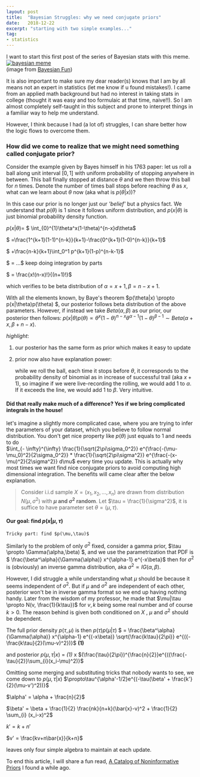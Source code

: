 ```yaml
---
layout: post
title:  "Bayesian Struggles: why we need conjugate priors"
date:   2018-12-22
excerpt: "starting with two simple examples..."
tag:
- statistics
---
```


I want to start this first post of the series of Bayesian stats with this meme.
<a href="{{ site.url }}/images/bayesfun.png"><img src="{{ site.url }}/images/bayesfun.png" alt="bayesian meme"></a>  
(image from [Bayesian Fun](https://www2.isye.gatech.edu/~brani/isyebayes/jokes.html))

It is also important to make sure my dear reader(s) knows that I am by all means not an expert in statistics (let me know if u found mistakes!). I came from an applied math background but had no interest in taking stats in college (thought it was easy and too formulaic at that time, naive!!). So I am almost completely self-taught in this subject and prone to interpret things in a familiar way to help me understand. 

However, I  think because I had (a lot of) struggles, I can share better how the logic flows to overcome them.



### How did we come to realize that we might need something called conjugate prior?

Consider the example given by Bayes himself in his 1763 paper: let us roll a ball along unit interval $[0,1]$ with uniform probability of stopping anywhere in between. 
This ball finally stopped at distance $\theta$ and we then throw this ball for $n$ times. Denote the number of times ball stops before reaching 
$\theta$ as $x$, what can we learn about $\theta$ now (aka what is $p(\theta|x)$)?

In this case our prior is no longer just our *'belief'* but a physics fact. We understand that $p(\theta)$ is 1 since it follows uniform distribution, 
and $p(x|\theta)$ is just binomial probability density function.

$p(x|\theta)=$
$           \int_{0}^{1}\theta^x(1-\theta)^{n-x}d\theta$ 

$           =\frac{1^{k+1}(1-1)^{n-k}}{k+1}-\frac{0^{k+1}(1-0)^{n-k}}{k+1}$

$             +\frac{n-k}{k+1}\int_0^1 p^{k+1}(1-p)^{n-k-1}$	 

$           =  ...$ keep doing integration by parts

$           = \frac{x!(n-x)!}{(n+1)!}$



which verifies to be beta distribution of $\alpha = x+1, \beta = n-x+1$.

With all the elements known, by Baye's theorem $p(\theta|x) \propto p(x|\theta)p(\theta) $, our posterior follows beta distribution of the above parameters.
However, if instead we take $Beta(\alpha,\beta)$ as our prior, our posterior then follows:
$p(x|\theta)p(\theta) \propto \theta^x(1-\theta)^{n-x}\theta^{\alpha-1}(1-\theta)^{\beta-1} \sim Beta(\alpha+x,\beta+n-x)$.



*highlight*:

1. our posterior has the same form as prior which makes it easy to update

2. prior now also have explanation power: 

   while we roll the ball, each time it stops before $\theta$, it corresponds to the probability density of binomial as in increase of successful trail (aka $x+1$),
   so imagine if we were live-recording the rolling, we would add 1 to $\alpha$.  If it exceeds the line, we would add 1 to $\beta$.  Very intuitive.



#### Did that really make much of a difference? Yes if we bring complicated integrals in the house!

let's imagine a slightly more complicated case, where you are trying to infer the parameters of your dataset, which you believe to follow normal distribution. 
You don't get nice property like $p(\theta)$ just equals to 1 and needs to do  
$\int_{- \infty}^{\infty} \frac{1}{\sqrt{2\pi\sigma_0^2}} e^{\frac{-(\mu-\mu_0)^2}{2\sigma_0^2}} * \frac{1}{\sqrt{2\pi\sigma^2}} e^{\frac{-(x-\mu)^2}{2\sigma^2}} d\mu$
 every time you update. This is actually why most times we want find nice conjugate priors to avoid computing high dimensional integration. The benefits will came clear after the below explanation.



> Consider i.i.d sample $X = (x_1,x_2, ..., x_n)$ are drawn from distribution  $N(\mu,\sigma^2)$ with **$\mu$ and $\sigma^2$ random**. Let $\tau = \frac{1}{\sigma^2}$, it is suffice to have parameter set $\theta = (\mu, \tau)$. 

#### Our goal: find $p(x|\mu,\tau)$

    Tricky part: find $p(\mu,\tau)$

Similarly to the problem of only $\sigma^2$ fixed, consider a gamma prior, $\tau \propto \Gamma(\alpha,\beta) $, and we use the parametrization that PDF is $ \frac{\beta^\alpha}{\Gamma(\alpha)} x^{\alpha-1} e^{-x\beta}$ then for $\sigma^2$ is (obviously) an inverse gamma distribution, aka $\sigma^2 \propto IG(\alpha,\beta)$.

However, I did struggle a while understanding what $\mu$ should be because it seems independent of $\sigma^2$. 
But if $\mu$ and $\sigma^2$ are independent of each other, posterior won't be in inverse gamma format so we end up having nothing handy. 
Later from the wisdom of my professor, he made that $\mu|\tau \propto N(v, \frac{1}{k\tau})$ for $v, k$ being some real number and of course $k>0$. 
The reason behind is given both conditioned on $X$ , $\mu$ and $\sigma^2$ should be dependent. 

The full prior density $p(\tau,\mu)$ is then $p(\tau)p(\mu|\tau)$
$ = \frac{\beta^\alpha}{\Gamma(\alpha)} x^{\alpha-1} e^{(-x\beta)} \sqrt{\frac{k\tau}{2\pi}} e^{({-\frac{k\tau}{2}(\mu-v)^2})}$ **(1)**

and posterior $p(\mu,\tau|x)$
           = *(1)* x $(\frac{\tau}{2\pi})^{\frac{n}{2}}e^{({\frac{-\tau}{2}}\sum_{i}(x_i-\mu)^2)}$

Omitting some merging and substituting tricks that nobody wants to see, we come down to $p(\mu,\tau|x)$
$\propto\tau^{\alpha'-1/2}e^{(-\tau(\beta' + \frac{k'}{2}(\mu-v')^2))}$

$\alpha' = \alpha + \frac{n}{2}$

$\beta' = \beta + \frac{1}{2} \frac{nk}{n+k}(\bar{x}-v)^2 + \frac{1}{2} \sum_{i} (x_i-x)^2$

$k' = k+n'$

$v' = \frac{kv+n\bar{x}}{k+n}$

leaves only four simple algebra to maintain at each update.


To end this article, I will share a fun read, [A Catalog of Noninformative Priors](http://www.stats.org.uk/priors/noninformative/YangBerger1998.pdf) I found a while ago. 
